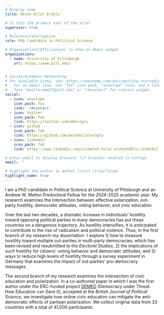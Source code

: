 ```yaml
---
# Display name
title: Melek Hilal Eroğlu

# Is this the primary user of the site?
superuser: true

# Role/position/tagline
role: PhD Candidate in Political Science

# Organizations/Affiliations to show in About widget
organizations:
  - name: University of Pittsburgh
    url: https://www.pitt.edu/


# Social/Academic Networking
# For available icons, see: https://wowchemy.com/docs/getting-started/page-builder/#icons
#   For an email link, use "fas" icon pack, "envelope" icon, and a link in the
#   form "mailto:mee57@pitt.edu" or "/#contact" for contact widget.
social:
  - icon: envelope
    icon_pack: fas
    link: '/#contact'
  - icon: twitter
    icon_pack: fab
    link: https://twitter.com/mheroglu
  - icon: github
    icon_pack: fab
    link: https://github.com/melekhilaleroglu
  - icon: linkedin
    icon_pack: fab
    link: https://www.linkedin.com/in/melek-hilal-ero%C4%9Flu-12a659127/

# Enter email to display Gravatar (if Gravatar enabled in Config)
email: ''

# Highlight the author in author lists? (true/false)
highlight_name: true
---
```


I am a PhD candidate in Political Science at University of Pittsburgh and an Andrew W. Mellon Predoctoral Fellow for the 2024-2025 academic year. My research examines the intersection between affective polarization, out-party hostility, democratic attitudes, voting behavior, and civic education.

Over the last two decades, a dramatic increase in individuals’ hostility toward opposing political parties in many democracies has put these countries on a dangerous trajectory. As hostility intensifies, it is anticipated to contribute to the rise of radicalism and political violence. Thus, in the first branch of my research-my dissertation- I explore 1) how to measure hostility toward multiple out-parties in multi-party democracies, which has been revised and resubmitted to the *Electoral Studies*, 2) the implications of such hostility for citizens’ voting behavior and democratic attitudes; and 3) ways to reduce high levels of hostility through a survey experiment in Germany that examines the impact of out-parties' pro-democracy messages. 

The second branch of my research examines the intersection of civic education and polarization. In a co-authored paper in which I was the first author under the ERC-funded project [DEMED](https://www.gla.ac.uk/research/az/democracyresearch/) (Democracy under Threat: How Education can Save it), accepted at the *British Journal of Political Science*, we investigate how online civic education can mitigate the anti-democratic effects of partisan polarization. We collect original data from 33 countries with a total of 41,000 participants. 
